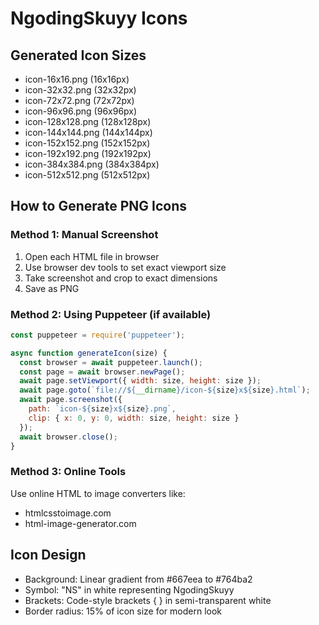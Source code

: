 # NgodingSkuyy Icons

## Generated Icon Sizes
- icon-16x16.png (16x16px)
- icon-32x32.png (32x32px)
- icon-72x72.png (72x72px)
- icon-96x96.png (96x96px)
- icon-128x128.png (128x128px)
- icon-144x144.png (144x144px)
- icon-152x152.png (152x152px)
- icon-192x192.png (192x192px)
- icon-384x384.png (384x384px)
- icon-512x512.png (512x512px)

## How to Generate PNG Icons

### Method 1: Manual Screenshot
1. Open each HTML file in browser
2. Use browser dev tools to set exact viewport size
3. Take screenshot and crop to exact dimensions
4. Save as PNG

### Method 2: Using Puppeteer (if available)
```javascript
const puppeteer = require('puppeteer');

async function generateIcon(size) {
  const browser = await puppeteer.launch();
  const page = await browser.newPage();
  await page.setViewport({ width: size, height: size });
  await page.goto(`file://${__dirname}/icon-${size}x${size}.html`);
  await page.screenshot({ 
    path: `icon-${size}x${size}.png`,
    clip: { x: 0, y: 0, width: size, height: size }
  });
  await browser.close();
}
```

### Method 3: Online Tools
Use online HTML to image converters like:
- htmlcsstoimage.com
- html-image-generator.com

## Icon Design
- Background: Linear gradient from #667eea to #764ba2
- Symbol: "NS" in white representing NgodingSkuyy
- Brackets: Code-style brackets { } in semi-transparent white
- Border radius: 15% of icon size for modern look
